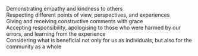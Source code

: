 Demonstrating empathy and kindness to others
<br>
Respecting different points of view, perspectives, and experiences
<br>
Giving and receiving constructive comments with grace
<br>
Accepting responsibility, apologising to those who were harmed by our errors, and learning from the experience
<br>
Considering what is beneficial not only for us as individuals, but also for the community as a whole
